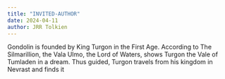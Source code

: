 ```yaml
---
title: "INVITED-AUTHOR"
date: 2024-04-11
author: JRR Tolkien
---
```



Gondolin is founded by King Turgon in the First Age. According to The Silmarillion, the Vala Ulmo, the Lord of Waters, shows Turgon the Vale of Tumladen in a dream. Thus guided, Turgon travels from his kingdom in Nevrast and finds it
